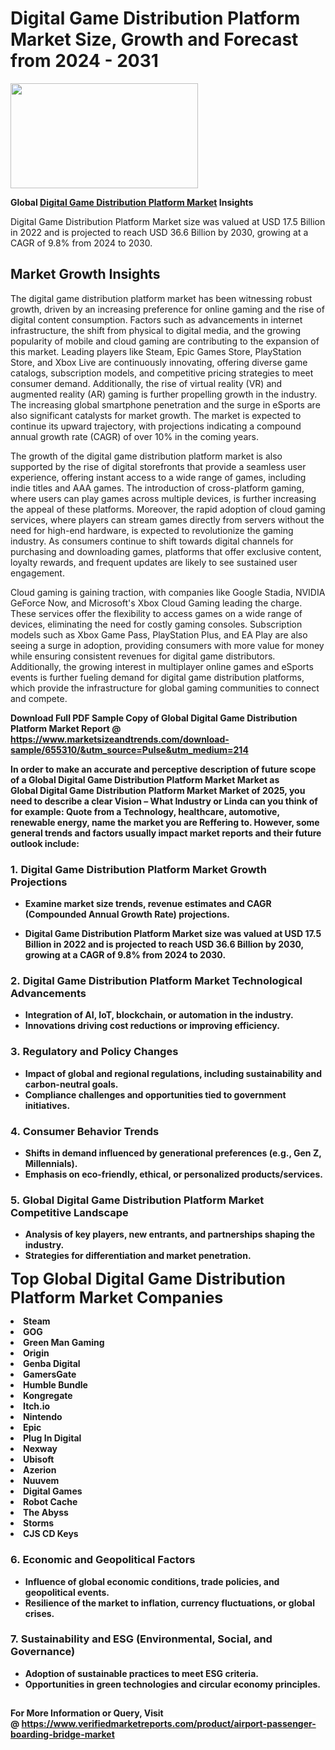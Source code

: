 <H1>Digital Game Distribution Platform Market Size, Growth and Forecast from 2024 - 2031</H1><img class="aligncenter size-medium wp-image-584254" src="https://thirdeyenews.in/wp-content/uploads/2024/09/Global-Market-Research-300x168.jpeg" alt="" width="300" height="168" /><p><strong>Global&nbsp;<a href="https://www.marketsizeandtrends.com/download-sample/655310/&amp;utm_source=Pulse&amp;utm_medium=214">Digital Game Distribution Platform Market</a> Insights</strong></p><p>Digital Game Distribution Platform Market size was valued at USD 17.5 Billion in 2022 and is projected to reach USD 36.6 Billion by 2030, growing at a CAGR of 9.8% from 2024 to 2030.</p><p><h2>Market Growth Insights</h2> <p>The digital game distribution platform market has been witnessing robust growth, driven by an increasing preference for online gaming and the rise of digital content consumption. Factors such as advancements in internet infrastructure, the shift from physical to digital media, and the growing popularity of mobile and cloud gaming are contributing to the expansion of this market. Leading players like Steam, Epic Games Store, PlayStation Store, and Xbox Live are continuously innovating, offering diverse game catalogs, subscription models, and competitive pricing strategies to meet consumer demand. Additionally, the rise of virtual reality (VR) and augmented reality (AR) gaming is further propelling growth in the industry. The increasing global smartphone penetration and the surge in eSports are also significant catalysts for market growth. The market is expected to continue its upward trajectory, with projections indicating a compound annual growth rate (CAGR) of over 10% in the coming years.</p> <p><strong></strong></p> <p>The growth of the digital game distribution platform market is also supported by the rise of digital storefronts that provide a seamless user experience, offering instant access to a wide range of games, including indie titles and AAA games. The introduction of cross-platform gaming, where users can play games across multiple devices, is further increasing the appeal of these platforms. Moreover, the rapid adoption of cloud gaming services, where players can stream games directly from servers without the need for high-end hardware, is expected to revolutionize the gaming industry. As consumers continue to shift towards digital channels for purchasing and downloading games, platforms that offer exclusive content, loyalty rewards, and frequent updates are likely to see sustained user engagement. <p>Cloud gaming is gaining traction, with companies like Google Stadia, NVIDIA GeForce Now, and Microsoft's Xbox Cloud Gaming leading the charge. These services offer the flexibility to access games on a wide range of devices, eliminating the need for costly gaming consoles. Subscription models such as Xbox Game Pass, PlayStation Plus, and EA Play are also seeing a surge in adoption, providing consumers with more value for money while ensuring consistent revenues for digital game distributors. Additionally, the growing interest in multiplayer online games and eSports events is further fueling demand for digital game distribution platforms, which provide the infrastructure for global gaming communities to connect and compete. <p><strong></p><p><span class=""><strong>Download Full PDF Sample Copy of Global Digital Game Distribution Platform Market Report</strong> @ <a href="https://www.marketsizeandtrends.com/download-sample/655310/&amp;utm_source=Pulse&amp;utm_medium=214" target="_blank">https://www.marketsizeandtrends.com/download-sample/655310/&amp;utm_source=Pulse&amp;utm_medium=214</a></span></p><p>In order to make an accurate and perceptive description of future scope of a Global&nbsp;Digital Game Distribution Platform Market Market as Global&nbsp;Digital Game Distribution Platform Market Market of 2025, you need to describe a clear Vision &ndash; What Industry or Linda can you think of for example: Quote from a Technology, healthcare, automotive, renewable energy, name the market you are Reffering to. However, some general trends and factors usually impact market reports and their future outlook include:</p><h3>1.&nbsp;<strong>Digital Game Distribution Platform Market Growth Projections</strong></h3><ul><li>Examine market size trends, revenue estimates and CAGR (Compounded Annual Growth Rate) projections.</li><li><p>Digital Game Distribution Platform Market size was valued at USD 17.5 Billion in 2022 and is projected to reach USD 36.6 Billion by 2030, growing at a CAGR of 9.8% from 2024 to 2030.</p></li></ul><h3>2.&nbsp;<strong>Digital Game Distribution Platform Market Technological Advancements</strong></h3><ul><li>Integration of AI, IoT, blockchain, or automation in the industry.</li><li>Innovations driving cost reductions or improving efficiency.</li></ul><h3>3.&nbsp;<strong>Regulatory and Policy Changes</strong></h3><ul><li>Impact of global and regional regulations, including sustainability and carbon-neutral goals.</li><li>Compliance challenges and opportunities tied to government initiatives.</li></ul><h3>4.&nbsp;<strong>Consumer Behavior Trends</strong></h3><ul><li>Shifts in demand influenced by generational preferences (e.g., Gen Z, Millennials).</li><li>Emphasis on eco-friendly, ethical, or personalized products/services.</li></ul><h3>5.&nbsp;<strong>Global Digital Game Distribution Platform Market Competitive Landscape</strong></h3><ul><li>Analysis of key players, new entrants, and partnerships shaping the industry.</li><li>Strategies for differentiation and market penetration.</li></ul><p data-pm-slice="1 1 []"><span style="color: inherit; font-family: inherit; font-size: 25px;">Top Global Digital Game Distribution Platform Market Companies</span></p><div class="" data-test-id=""><p><li>Steam</li><li> GOG</li><li> Green Man Gaming</li><li> Origin</li><li> Genba Digital</li><li> GamersGate</li><li> Humble Bundle</li><li> Kongregate</li><li> Itch.io</li><li> Nintendo</li><li> Epic</li><li> Plug In Digital</li><li> Nexway</li><li> Ubisoft</li><li> Azerion</li><li> Nuuvem</li><li> Digital Games</li><li> Robot Cache</li><li> The Abyss</li><li> Storms</li><li> CJS CD Keys</li></p></div><h3>6.&nbsp;<strong>Economic and Geopolitical Factors</strong></h3><ul><li>Influence of global economic conditions, trade policies, and geopolitical events.</li><li>Resilience of the market to inflation, currency fluctuations, or global crises.</li></ul><h3>7.&nbsp;<strong>Sustainability and ESG (Environmental, Social, and Governance)</strong></h3><ul><li>Adoption of sustainable practices to meet ESG criteria.</li><li>Opportunities in green technologies and circular economy principles.</li></ul><h2><strong style="font-size: 14px;">For More Information or Query, Visit @&nbsp;</strong><a style="background-color: #ffffff; font-size: 14px;" href="https://www.marketsizeandtrends.com/report/digital-game-distribution-platform-market/" target="_blank">https://www.verifiedmarketreports.com/product/airport-passenger-boarding-bridge-market</a></h2>
